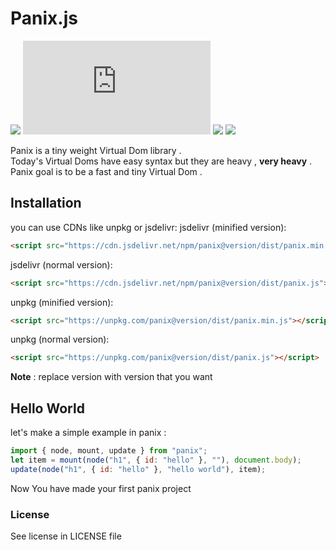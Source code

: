 # Panix.js

![](https://img.shields.io/codefactor/grade/github/mehanalavimajd/panix?label=Code%20Quality) ![GitHub file size in bytes](https://img.shields.io/github/size/mehanalavimajd/panix/dist/panix.min.js?label=minified%20sized) ![](https://img.shields.io/depfu/mehanalavimajd/panix) ![](https://img.shields.io/github/last-commit/mehanalavimajd/panix)

Panix is a tiny weight Virtual Dom library . <br>
Today's Virtual Doms have easy syntax but they are heavy , **very heavy** . <br>
Panix goal is to be a fast and tiny Virtual Dom .
## Installation

you can use CDNs like unpkg or jsdelivr:
jsdelivr (minified version):
```html
<script src="https://cdn.jsdelivr.net/npm/panix@version/dist/panix.min.js"></script>
```
jsdelivr (normal version):
```html
<script src="https://cdn.jsdelivr.net/npm/panix@version/dist/panix.js"></script>
```
unpkg (minified version):
```html
<script src="https://unpkg.com/panix@version/dist/panix.min.js"></script>
```

unpkg (normal version):
```html
<script src="https://unpkg.com/panix@version/dist/panix.js"></script>
```
**Note** : replace version with version that you want
## Hello World

let's make a simple example in panix :

```js
import { node, mount, update } from "panix";
let item = mount(node("h1", { id: "hello" }, ""), document.body);
update(node("h1", { id: "hello" }, "hello world"), item);
```

Now You have made your first panix project

### License

See license in LICENSE file
